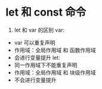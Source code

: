 # let 和 const 命令

1. let 和 var 的区别
var:
* var 可以重复声明
* 作用域：全局作用域 和 函数作用域
* 会进行变量提升
let:
* 同一作用域下不能重复声明
* 作用域：全局作用域 和 块级作用域
* 不会进行变量提升
